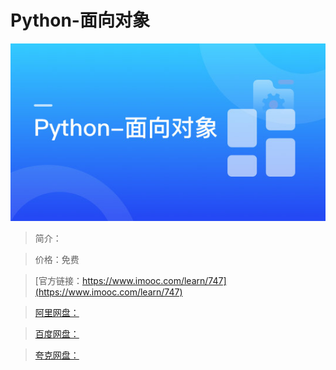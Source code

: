 # Python-面向对象

![img](../../assets/5fe442f60001199e05400304.jpg)

> 简介：

> 价格：免费

> [官方链接：https://www.imooc.com/learn/747](https://www.imooc.com/learn/747)

> [阿里网盘：]()

> [百度网盘：]()

> [夸克网盘：]()
